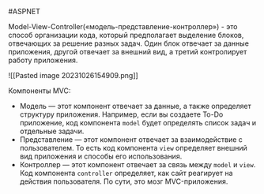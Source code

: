 #ASPNET 

Model-View-Controller(«модель-представление-контроллер») - это способ организации кода, который предполагает выделение блоков, отвечающих за решение разных задач. Один блок отвечает за данные приложения, другой отвечает за внешний вид, а третий контролирует работу приложения.

![[Pasted image 20231026154909.png]]

Компоненты MVC:

- Модель — этот компонент отвечает за данные, а также определяет структуру приложения. Например, если вы создаете To-Do приложение, код компонента `model` будет определять список задач и отдельные задачи.
- Представление — этот компонент отвечает за взаимодействие с пользователем. То есть код компонента `view` определяет внешний вид приложения и способы его использования.
- Контроллер — этот компонент отвечает за связь между `model` и `view`. Код компонента `controller` определяет, как сайт реагирует на действия пользователя. По сути, это мозг MVC-приложения.

